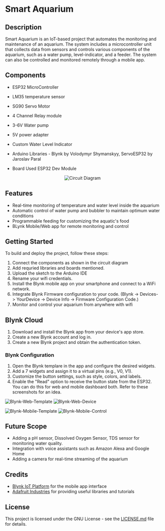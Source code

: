 # Smart Aquarium

## Description
Smart Aquarium is an IoT-based project that automates the monitoring and maintenance of an aquarium. The system includes a microcontroller unit that collects data from sensors and controls various components of the aquarium, such as a water pump, level-indicator, and a feeder. The system can also be controlled and monitored remotely through a mobile app.

## Components
- ESP32 MicroController
- LM35 temperature sensor
- SG90 Servo Motor
- 4 Channel Relay module
- 3-6V Water pump
- 5V power adapter
- Custom Water Level Indicator

- Arduino Libraries - Blynk by Volodymyr Shymanskyy, ServoESP32 by Jaroslav Paral
- Board Used ESP32 Dev Module

<div align="center">
  <img src="https://github.com/d-nihalani/Smart-Aquarium/blob/main/Circuit-Diagram.png" alt="Circuit Diagram">
</div>


## Features
- Real-time monitoring of temperature and water level inside the aquarium
- Automatic control of water pump and bubbler to maintain optimum water conditions
- Programmable feeding for customizing the aquatic's food
- BLynk Mobile/Web app for remote monitoring and control

## Getting Started
To build and deploy the project, follow these steps:
1. Connect the components as shown in the circuit diagram
2. Add requried libraries and boards mentioned.
3. Upload the sketch to the Arduino IDE
4. Rename your wifi credentials.
5. Install the Blynk mobile app on your smartphone and connect to a WiFi network.
6. Integrate Blynk Firmware configuration to your code. 
   (Blynk -> Devices-> YourDevice -> Device Info -> Firmware Configuration Code.)
7. Monitor and control your aquarium from anywhere with wifi

## Blynk Cloud
1. Download and install the Blynk app from your device's app store.
2. Create a new Blynk account and log in.
3. Create a new Blynk project and obtain the authentication token.

### Blynk Configuration

1. Open the Blynk templare in the app and configure the desired widgets.
2. Add a 7 widgets and assign it to a virtual pins (e.g., V0, V1).
3. Customize the button settings, such as style, colors, and labels.
4. Enable the "Read" option to receive the button state from the ESP32.
You can do this for web and mobile dashboard both. Refer to these screenshots for an idea.

![Blynk-Web-Template](https://github.com/d-nihalani/Smart-Aquarium/blob/main/srcs/wt.png)
![Blynk-Web-Device](https://github.com/d-nihalani/Smart-Aquarium/blob/main/srcs/wd.png)

![Blynk-Mobile-Template](https://github.com/d-nihalani/Smart-Aquarium/blob/main/srcs/mt.png)
![Blynk-Mobile-Control](https://github.com/d-nihalani/Smart-Aquarium/blob/main/srcs/mc.png)
 
## Future Scope
- Adding a pH sensor, Dissolved Oxygen Sensor, TDS sensor for monitoring water quality.
- Integration with voice assistants such as Amazon Alexa and Google Home
- Adding a camera for real-time streaming of the aquarium

## Credits
- [Blynk IoT Platform](https://blynk.io/) for the mobile app interface
- [Adafruit Industries](https://www.adafruit.com/) for providing useful libraries and tutorials

## License
This project is licensed under the GNU License - see the [LICENSE.md](LICENSE.md) file for details.
